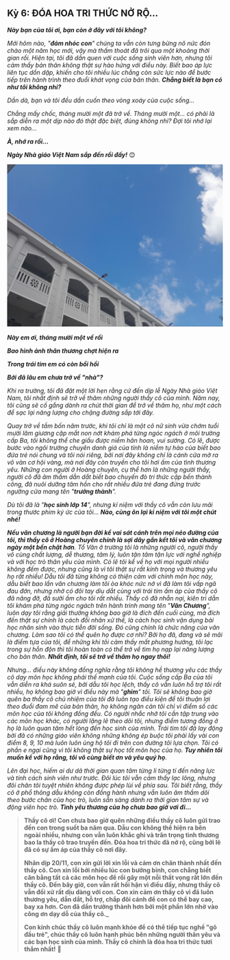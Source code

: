 ## Kỳ 6: ĐÓA HOA TRI THỨC NỞ RỘ...

**_Này bạn của tôi ơi, bạn còn ở đây với tôi không?_**

_Mới hôm nào, "**đám nhóc con**" chúng ta vẫn còn tưng bừng nô nức đón chào một năm học mới, vậy mà thấm thoát đã trôi qua một khoảng thời gian rồi. Hiện tại, tôi đã dần quen với cuộc sống sinh viên hơn, nhưng tôi cảm thấy bản thân không thật sự hào hứng với điều này. Biết bao áp lực liên tục dồn dập, khiến cho tôi nhiều lúc chẳng còn sức lực nào để bước tiếp trên hành trình theo đuổi khát vọng của bản thân. **Chẳng biết là bạn có như tôi không nhỉ?**_

_Dần dà, bạn và tôi đều dần cuốn theo vòng xoáy của cuộc sống..._

_Chẳng mấy chốc, tháng mười một đã trở về. Tháng mười một... có phải là sắp diễn ra một dịp nào đó thật đặc biệt, đúng không nhỉ? Đợi tôi nhớ lại xem nào..._

**_À, nhớ ra rồi..._**

**_Ngày Nhà giáo Việt Nam sắp đến rồi đấy!_** 😊

![Special 2023](../../../../public/images/posts/2023/11-11-HLK-MyYouth-2023-Spec/image7.jpg)

**_Này em ơi, tháng mười một về rồi_**

**_Bao hình ảnh thân thương chợt hiện ra_**

**_Trong trái tim em có còn bồi hồi_**

**_Bởi đã lâu em chưa trở về "nhà"?_**

_Khi ra trường, tôi đã đặt một lời hẹn rằng cứ đến dịp lễ Ngày Nhà giáo Việt Nam, tôi nhất định sẽ trở về thăm những người thầy cô của mình. Năm nay, tôi cũng sẽ cố gắng dành ra chút thời gian để trở về thăm họ, như một cách để sạc lại năng lượng cho chặng đường sắp tới đây._

_Quay trở về tầm bốn năm trước, khi tôi chỉ là một cô nữ sinh vừa chớm tuổi mười lăm giương cặp mắt non nớt khám phá từng ngóc ngách ở môi trường cấp Ba, tôi không thể che giấu được niềm hân hoan, vui sướng. Có lẽ, được bước vào ngôi trường chuyên danh giá của tỉnh là niềm tự hào của biết bao đứa trẻ nói chung và tôi nói riêng, bởi nơi đây không chỉ là cánh cửa mở ra vô vàn cơ hội vàng, mà nơi đây còn truyền cho tôi hơi ấm của tình thương yêu. Những con người ở Hoàng chuyên, cụ thể hơn là những người thầy, người cô đã âm thầm dẫn dắt biết bao chuyến đò tri thức cập bến thành công, đã nuôi dưỡng tâm hồn cho rất nhiều đứa trẻ đang đứng trước ngưỡng cửa mang tên "**trưởng thành**"._

_Dù tôi đã là "**học sinh lớp 14**", nhưng kỉ niệm với thầy cô vẫn còn lưu mãi trong thước phim ký ức của tôi... **Nào, cùng ôn lại kỉ niệm với tôi một chút nhé!**_

_**Nếu văn chương là người bạn đời kề vai sát cánh trên mọi nẻo đường của tôi, thì thầy cô ở Hoàng chuyên chính là sợi dây gắn kết tôi và văn chương ngày một bền chặt hơn**. Tổ Văn ở trường tôi là những người cô, người thầy vô cùng chất lượng, dễ thương, tâm lý, luôn tận tâm tận lực với nghề nghiệp và với học trò thân yêu của mình. Có lẽ tôi kể về họ với mọi người nhiều không đếm được, nhưng cũng là vì tôi thật sự rất kính trọng và thương yêu họ rất nhiều! Dẫu tôi đã từng không có thiện cảm với chính môn học này, dẫu biết bao lần văn chương làm tôi òa khóc nức nở vì đã làm tôi vấp ngã đau đớn, nhưng nhờ có đôi tay dìu dắt cùng với trái tim ấm áp của thầy cô đã nâng đỡ, đã sưởi ấm cho tôi rất nhiều. Thầy cô đã nhẫn nại, kiên trì dẫn tôi khám phá từng ngóc ngách trên hành trình mang tên "**Văn Chương**", luôn dạy tôi rằng giải thưởng không bao giờ là đích đến cuối cùng, mà đích đến thật sự chính là cách đối nhân xử thế, là cách học sinh vận dụng bài học nhân sinh vào thực tiễn đời sống. Đó cũng chính là chức năng của văn chương. Làm sao tôi có thể quên họ được cơ nhỉ? Bởi họ đã, đang và sẽ mãi là điểm tựa của tôi, để những khi tôi cảm thấy mất phương hướng, tôi lạc trong sự hỗn độn thì tôi hoàn toàn có thể trở về tìm họ nạp lại năng lượng cho bản thân. **Nhất định, tôi sẽ trở về thăm họ ngay thôi!**_

_Nhưng... điều này không đồng nghĩa rằng tôi không hề thương yêu các thầy cô dạy môn học không phải thế mạnh của tôi. Cuộc sống cấp Ba của tôi vẫn diễn ra khá suôn sẻ, bởi dẫu tôi học lệch, thầy cô vẫn luôn hỗ trợ tôi rất nhiều, họ không bao giờ vì điều này mà "**ghim**” tôi. Tôi sẽ không bao giờ quên ba thầy cô chủ nhiệm của tôi đã luôn tạo điều kiện để tôi thuận lợi theo đuổi đam mê của bản thân, họ không ngăn cản tôi chỉ vì điểm số các môn học của tôi không đồng đều. Có người nhắc nhở tôi cần tập trung vào các môn học khác, có người lặng lẽ theo dõi tôi, nhưng điểm tương đồng ở họ là luôn quan tâm hết lòng đến học sinh của mình. Trái tim tôi đã lay động bởi đã có những giáo viên không những không ép buộc tôi phải lấy vài con điểm 8, 9, 10 mà luôn luôn ủng hộ tôi đi trên con đường tôi lựa chọn. Tôi có phần e ngại cũng vì tôi không thật sự học tốt môn học của họ. **Tuy nhiên tôi muốn kể với họ rằng, tôi vô cùng biết ơn và yêu quý họ**._

_Lên đại học, hiếm ai dư dả thời gian quan tâm từng li từng tí đến năng lực và tính cách sinh viên như trước. Đôi lúc tôi vẫn cảm thấy lạc lõng, nhưng đôi chân tôi tuyệt nhiên không được phép lùi về phía sau. Tôi biết rằng, thầy cô ở phổ thông dẫu không còn đồng hành nhưng vẫn luôn âm thầm dõi theo bước chân của học trò, luôn sẵn sàng dành ra thời gian tâm sự và động viên học trò. **Tình yêu thương của họ chưa bao giờ vơi đi...**_



> **Thầy cô ơi! Con chưa bao giờ quên những điều thầy cô luôn gửi trao đến con trong suốt ba năm qua. Dẫu con không thể hiện ra bên ngoài nhiều, nhưng con vẫn luôn khắc ghi và trân trọng tình thương bao la thầy cô trao truyền đến. Đóa hoa tri thức đã nở rộ, cũng bởi lẽ đã có sự ấm áp của thầy cô nơi đây.**
>
> **Nhân dịp 20/11, con xin gửi lời xin lỗi và cảm ơn chân thành nhất đến thầy cô. Con xin lỗi bởi nhiều lúc con bướng bỉnh, con chẳng biết cân bằng tất cả các môn học để rồi gây một nỗi thất vọng rất lớn đến thầy cô. Đến bây giờ, con vẫn rất hối hận vì điều đấy, nhưng thầy cô vẫn đối xử rất dịu dàng với con. Con xin cảm ơn thầy cô vì đã luôn thương yêu, dẫn dắt, hỗ trợ, chắp đôi cánh để con có thể bay cao, bay xa hơn. Con đã dần trưởng thành hơn bởi một phần lớn nhờ vào công ơn dạy dỗ của thầy cô._**
>
> **Con kính chúc thầy cô luôn mạnh khỏe để có thể tiếp tục nghề "gõ đầu trẻ", chúc thầy cô luôn hạnh phúc bên những người thân yêu và các bạn học sinh của mình. Thầy cô chính là đóa hoa tri thức tươi thắm nhất!** 🌷

